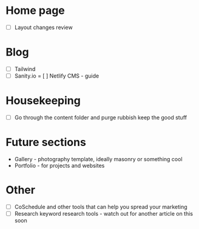 # Home page
- [ ] Layout changes review 
# Blog
- [ ] Tailwind
- [ ] Sanity.io 
= [ ] Netlify CMS - guide

# Housekeeping
- [ ] Go through the content folder and purge rubbish keep the good stuff 

# Future sections
* Gallery - photography template, ideally masonry or something cool
* Portfolio - for projects and websites

# Other
- [ ] CoSchedule and other tools that can help you spread your marketing
- [ ] Research keyword research tools - watch out for another article on this soon